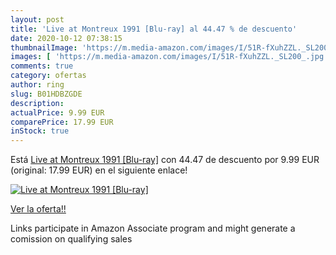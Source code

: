 ```yaml
---
layout: post
title: 'Live at Montreux 1991 [Blu-ray] al 44.47 % de descuento'
date: 2020-10-12 07:38:15
thumbnailImage: 'https://m.media-amazon.com/images/I/51R-fXuhZZL._SL200_.jpg'
images: [ 'https://m.media-amazon.com/images/I/51R-fXuhZZL._SL200_.jpg' ]
comments: true
category: ofertas
author: ring
slug: B01HDBZGDE
description:
actualPrice: 9.99 EUR
comparePrice: 17.99 EUR
inStock: true
---
```


Está [Live at Montreux 1991 [Blu-ray]](https://www.amazon.fr/dp/B01HDBZGDE/?tag=tolees0d-21) con 44.47 de descuento por 9.99 EUR (original: 17.99 EUR) en el siguiente enlace!

[![Live at Montreux 1991 [Blu-ray]](https://m.media-amazon.com/images/I/51R-fXuhZZL._SL200_.jpg)](https://www.amazon.fr/dp/B01HDBZGDE/?tag=tolees0d-21)

[Ver la oferta!!](https://www.amazon.fr/dp/B01HDBZGDE/?tag=tolees0d-21)

Links participate in Amazon Associate program and might generate a comission on qualifying sales


